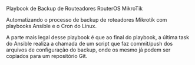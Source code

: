 Playbook de Backup de Routeadores RouterOS MikroTik

Automatizando o processo de backup de roteadores Mikrotik com playbooks Ansible e o Cron do Linux.

A parte mais legal desse playbook é que ao final do playbook, a última task do Ansible realiza a chamada de um script que faz commit/push dos arquivos de configuração do backup, onde os mesmo já podem ser copiados para um repositório Git.
